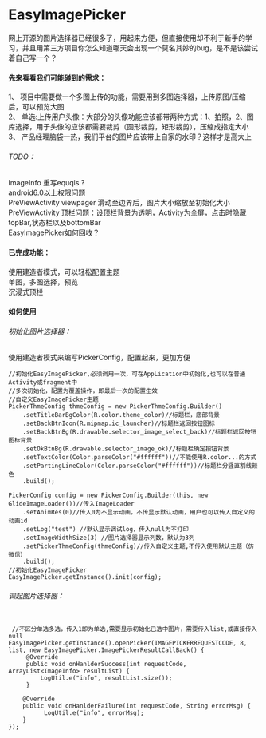 # EasyImagePicker
网上开源的图片选择器已经很多了，用起来方便，但直接使用却不利于新手的学习，并且用第三方项目你怎么知道哪天会出现一个莫名其妙的bug，是不是该尝试着自己写一个？  

#### 先来看看我们可能碰到的需求：
1、 项目中需要做一个多图上传的功能，需要用到多图选择器，上传原图/压缩后，可以预览大图  
2、 单选:上传用户头像：大部分的头像功能应该都带两种方式：1、拍照，2、图库选择，用于头像的应该都需要裁剪（圆形裁剪，矩形裁剪），压缩成指定大小  
3、 产品经理脑袋一热，我们平台的图片应该带上自家的水印？这样才是高大上  



###### TODO：

ImageInfo 重写equqls ?  
android6.0以上权限问题  
PreViewActivity viewpager 滑动至边界后，图片大小缩放至初始化大小  
PreViewActivity 顶栏问题：设顶栏背景为透明，Activity为全屏，点击时隐藏topBar,状态栏以及bottomBar  
EasyImagePicker如何回收？  

#### 已完成功能：
使用建造者模式，可以轻松配置主题  
单图，多图选择，预览  
沉浸式顶栏  


#### 如何使用
###### 初始化图片选择器：  
使用建造者模式来编写PickerConfig，配置起来，更加方便  
```
//初始化EasyImagePicker,必须调用一次，可在AppLication中初始化,也可以在普通Activity或fragment中
//多次初始化，配置为覆盖操作，即最后一次的配置生效
//自定义EasyImagePicker主题
PickerThmeConfig thmeConfig = new PickerThmeConfig.Builder()
    .setTitleBarBgColor(R.color.theme_color)//标题栏，底部背景
    .setBackBtnIcon(R.mipmap.ic_launcher)//标题栏返回按钮图标
    .setBackBtnBg(R.drawable.selector_image_select_back)//标题栏返回按钮图标背景
    .setOkBtnBg(R.drawable.selector_image_ok)//标题栏确定按钮背景
    .setTextColor(Color.parseColor("#ffffff"))//不能使用R.color...的方式
    .setPartingLineColor(Color.parseColor("#ffffff"))//标题栏分竖直割线颜色
    .build();

PickerConfig config = new PickerConfig.Builder(this, new GlideImageLoader())//传入ImageLoader
    .setAnimRes(0)//传入0为不显示动画，不传显示默认动画，用户也可以传入自定义的动画id
    .setLog("test") //默认显示调试log，传入null为不打印
    .setImageWidthSize(3) //图片选择器显示列数，默认为3列
    .setPickerThmeConfig(thmeConfig)//传入自定义主题,不传入使用默认主题（仿微信）
    .build();
//初始化EasyImagePicker
EasyImagePicker.getInstance().init(config);

```

###### 调起图片选择器：
```

 //不区分单选多选，传入1即为单选,需要显示初始化已选中图片，需要传入list,或直接传入null
EasyImagePicker.getInstance().openPicker(IMAGEPICKERREQUESTCODE, 8, list, new EasyImagePicker.ImagePickerResultCallBack() {
     @Override
     public void onHanlderSuccess(int requestCode, ArrayList<ImageInfo> resultList) {
         LogUtil.e("info", resultList.size());
     }

    @Override
    public void onHanlderFailure(int requestCode, String errorMsg) {
          LogUtil.e("info", errorMsg);
    }
});
```
